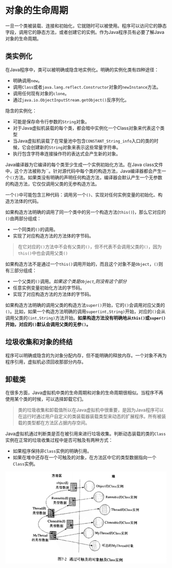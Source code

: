 # 对象的生命周期

一旦一个类被装载、连接和初始化，它就随时可以被使用。程序可以访问它的静态字段，调用它的静态方法，或者创建它的实例。作为Java程序员有必要了解Java对象的生命周期。

## 类实例化

在Java程序中，类可以被明确或隐含地实例化。明确的实例化类有四种途径：

- 明确调用`new`。
- 调用`Class`或者`java.lang.reflect.Constructor`对象的`newInstance`方法。
- 调用任何现有对象的`clone`。
- 通过`java.io.ObjectInputStream.getObject()`反序列化。

隐含的实例化：

- 可能是保存命令行参数的`String`对象。
- 对于Java虚拟机装载的每个类，都会暗中实例化一个Class对象来代表这个类型
- 当Java虚拟机装载了在常量池中包含`CONSTANT_String_info`入口的类的时候，它会创建新的`String`对象来表示这些常量字符串。
- 执行包含字符串连接操作符的表达式会产生新的对象。

Java编译器为它编译的每个类至少生成一个实例初始化方法。在Java class文件中，这个方法被称为``。针对源代码中每个类的构造方法，Java编译器都会产生一个`()`方法。如果类没有明确的声明任何构造方法，编译器会默认产生一个无参数的构造方法，它仅仅调用父类的无参构造方法。

一个`()`中可能包含三种代码：调用另一个`()`、实现对任何实例变量的初始化、构造方法体的代码。

如果构造方法明确的调用了同一个类中的另一个构造方法(`this()`)，那么它对应的`()`由两部分组成：

- 一个同类的`()`的调用。
- 实现了对应构造方法的方法体的字节码。

> 在它对应的`()`方法中不会有父类的`()`，但不代表不会调用父类的`()`，因为`this()`中也会调用父类`()`

如果构造方法不是通过一个`this()`调用开始的，而且这个对象不是`Object`，`()`则有三部分组成：

- 一个父类的`()`调用。*如果这个类是`Object`,则没有这个部分*
- 任意实例变量初始化方法的字节码。
- 实现了对应构造方法的方法体的字节码。

如果构造方法明确的调用父类的构造方法`super()`开始，它的`()`会调用对应父类的`()`。比如，如果一个构造方法明确的调用`super(int,String)`开始，对应的`()`会从调用父类的`(int,String)`方法开始。**如果构造方法没有明确地从`this()`或`super()`开始，对应的`()`默认会调用父类的无参`()`。**

## 垃圾收集和对象的终结

程序可以明确或隐含的为对象分配内存，但不能明确的释放内存。一个对象不再为程序引用，虚拟机必须回收那部分内存。

## 卸载类

在很多方面，Java虚拟机中类的生命周期和对象的生命周期很相似。当程序不再使用某个类的时候，可以选择卸载它们。

> 类的垃圾收集和卸载值所以在Java虚拟机中很重要，是因为Java程序可以在运行时通过用户自定义的类装载器装载类型来动态的扩展程序。所有被装载的类型都在方法区占据内存空间。

Java虚拟机通过判断类是否在被引用来进行垃圾收集。判断动态装载的类的`Class`实例在正常的垃圾收集过程中是否可触及有两种方式：

- 如果程序保持非`Class`实例的明确引用。
- 如果在堆中还存在一个可触及的对象，在方法区中它的类型数据指向一个`Class`实例。

![img](../image/touch-class-instance-1583934512790.png)